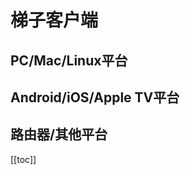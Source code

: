 # 梯子客户端

## PC/Mac/Linux平台

<!--@include: ./mihomo-party.md-->
<!--@include: ./clash-verge-rev.md-->
<!--@include: ./clash-nyanpasu.md-->
<!--@include: ./gui-for-cores.md-->
<!--@include: ./pandora-box.md-->
<!--@include: ./clash-for-flutter.md-->

## Android/iOS/Apple TV平台

<!--@include: ./karing.md-->

## 路由器/其他平台

[[toc]]
